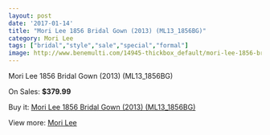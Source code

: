 ```yaml
---
layout: post
date: '2017-01-14'
title: "Mori Lee 1856 Bridal Gown (2013) (ML13_1856BG)"
category: Mori Lee
tags: ["bridal","style","sale","special","formal"]
image: http://www.benemulti.com/14945-thickbox_default/mori-lee-1856-bridal-gown-2013-ml131856bg.jpg
---
```

Mori Lee 1856 Bridal Gown (2013) (ML13_1856BG)

On Sales: **$379.99**
<a href="https://www.benemulti.com/en/mori-lee/5698-mori-lee-1856-bridal-gown-2013-ml131856bg.html"><amp-img layout="responsive" width="600" height="600" src="//www.benemulti.com/14945-thickbox_default/mori-lee-1856-bridal-gown-2013-ml131856bg.jpg" alt="Mori Lee 1856 Bridal Gown (2013) (ML13_1856BG) 0" /></a>
<a href="https://www.benemulti.com/en/mori-lee/5698-mori-lee-1856-bridal-gown-2013-ml131856bg.html"><amp-img layout="responsive" width="600" height="600" src="//www.benemulti.com/14947-thickbox_default/mori-lee-1856-bridal-gown-2013-ml131856bg.jpg" alt="Mori Lee 1856 Bridal Gown (2013) (ML13_1856BG) 1" /></a>
<a href="https://www.benemulti.com/en/mori-lee/5698-mori-lee-1856-bridal-gown-2013-ml131856bg.html"><amp-img layout="responsive" width="600" height="600" src="//www.benemulti.com/14946-thickbox_default/mori-lee-1856-bridal-gown-2013-ml131856bg.jpg" alt="Mori Lee 1856 Bridal Gown (2013) (ML13_1856BG) 2" /></a>

Buy it: [Mori Lee 1856 Bridal Gown (2013) (ML13_1856BG)](https://www.benemulti.com/en/mori-lee/5698-mori-lee-1856-bridal-gown-2013-ml131856bg.html "Mori Lee 1856 Bridal Gown (2013) (ML13_1856BG)")

View more: [Mori Lee](https://www.benemulti.com/en/50-mori-lee "Mori Lee")